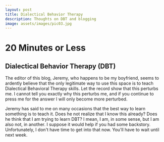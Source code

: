 ```yaml
---
layout: post
title: Dialectical Behavior Therapy
description: Thoughts on DBT and blogging
image: assets/images/pic03.jpg
---
```




# 20 Minutes or Less

## Dialectical Behavior Therapy (DBT)

The editor of this blog, Jeremy, who happens to be my boyfriend, seems to ardently believe that the only legitimate way to use this space is to teach Dialectical Behavioral Therapy skills. Let the record show that this perturbs me. I cannot tell you exactly why this perturbs me, and if you continue to press me for the answer I will only become more perturbed.

Jeremy has said to me on many occasions that the best way to learn something is to teach it. Does he not realize that I know this already? Does he think that I am trying to learn DBT? I mean, I am, in some sense, but I am also not, in another. I suppose it would help if you had some backstory. Unfortunately, I don't have time to get into that now. You'll have to wait until next week.








